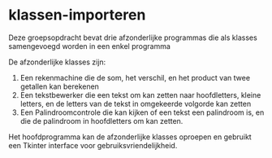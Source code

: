 # klassen-importeren

Deze groepsopdracht bevat drie afzonderlijke programmas die als klasses samengevoegd worden in een enkel programma

De afzonderlijke klasses zijn:
1) Een rekenmachine die de som, het verschil, en het product van twee getallen kan berekenen
2) Een tekstbewerker die een tekst om kan zetten naar hoofdletters, kleine letters, en de letters van de tekst in omgekeerde volgorde kan zetten
3) Een Palindroomcontrole die kan kijken of een tekst een palindroom is, en die de palindroom in hoofdletters om kan zetten.

Het hoofdprogramma kan de afzonderlijke klasses oproepen en gebruikt een Tkinter interface voor gebruiksvriendelijkheid.
